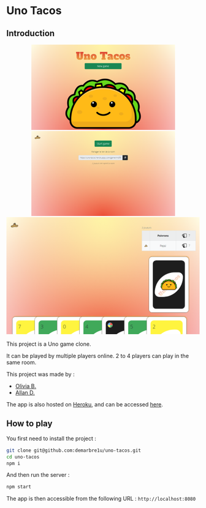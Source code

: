 # Uno Tacos

## Introduction

<p align="center">
  <img src="https://github.com/demarbre1u/uno-tacos/blob/main/docs/screens/screen01.png?raw=true" width="375" title="Capture d'écran Uno Tacos" alt="Capture d'écran Uno Tacos">
  <img src="https://github.com/demarbre1u/uno-tacos/blob/main/docs/screens/screen02.png?raw=true" width="375" title="Capture d'écran Uno Tacos" alt="Capture d'écran Uno Tacos">

  <img src="https://github.com/demarbre1u/uno-tacos/blob/main/docs/screens/screen03.png?raw=true" width="750" title="Capture d'écran Uno Tacos" alt="Capture d'écran Uno Tacos">
</p>

This project is a Uno game clone. 

It can be played by multiple players online. 2 to 4 players can play in the same room.

This project was made by :

 - [Olivia B.](https://github.com/OliviaB14)
 - [Allan D.](https://github.com/demarbre1u)

The app is also hosted on [Heroku](https://www.heroku.com), and can be accessed [here](https://uno-tacos.herokuapp.com/).

## How to play

You first need to install the project : 

```bash
git clone git@github.com:demarbre1u/uno-tacos.git
cd uno-tacos
npm i
```

And then run the server : 

```bash
npm start
```

The app is then accessible from the following URL : `http://localhost:8080`

